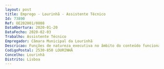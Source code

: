 ```yaml
--- 
layout: post
title: Emprego - Lourinhã - Assistente Técnico
Id: 73890
Ref: OE202001/0808
DataAbertura: 2020-01-20
DataFecho: 2020-02-03
Trabalho: Assistente Técnico
Empregador: Câmara Municipal da Lourinhã
Descricao: Funções de natureza executiva no âmbito do conteúdo funcional fixado em anexo à LTFP, de grau de complexidade 2, designadamente, apoio e verificação de controlo de acessos do Parque de Campismo Municipal da Praia da Areia Branca (PCPAB)  acompanhamento de utentes aos locais de instalação de equipamentos de campismo  aplicação do regulamento interno do Parque de Campismo Municipal da Praia da Areia Branca.
CodigoPostal: 2530-850 LOURINHÃ
Concelho: Lourinhã
Distrito: Lisboa
--- 
```

